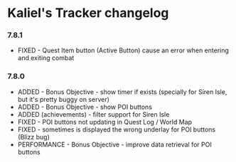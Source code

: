 # Kaliel's Tracker changelog
### 7.8.1
- FIXED - Quest Item button (Active Button) cause an error when entering and exiting combat
### 7.8.0
- ADDED - Bonus Objective - show timer if exists (specially for Siren Isle, but it&#x27;s pretty buggy on server)
- ADDED - Bonus Objective - show POI buttons
- ADDED (achievements) - filter support for Siren Isle
- FIXED - POI buttons not updating in Quest Log / World Map
- FIXED - sometimes is displayed the wrong underlay for POI buttons (Blizz bug)
- PERFORMANCE - Bonus Objective - improve data retrieval for POI buttons
